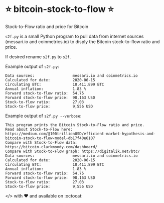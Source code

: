 # :star:  bitcoin-stock-to-flow  :star:
Stock-to-Flow ratio and price for Bitcoin

`s2f.py` is a small Python program to pull data from internet sources (messari.io and coinmetrics.io) to disply the Bitcoin stock-to-flow ratio and price. 

If desired rename `s2f.py` to `s2f`. 

Example output of `s2f.py`:

```
Data sources:                 messari.io and coinmetrics.io
Calculated for date:          2020-06-15
Circulating BTC:              18,411,899 BTC
Annual inflation:             1.83 %
Forward stock-to-flow ratio:  54.75
Forward stock-to-flow price:  98,163 USD
Stock-to-flow ratio:          27.03
Stock-to-flow price:          9,556 USD
```

Example output of `s2f.py --verbose`:

```
This program prints the Bitcoin Stock-to-Flow ratio and price.
Read about Stock-to-Flow here:    https://medium.com/@100trillionUSD/efficient-market-hypothesis-and-bitcoin-stock-to-flow-model-db17f40e6107
Compare with Stock-to-Flow data:  https://bitcoin.clarkmoody.com/dashboard/
Compare with Stock-to-Flow graph: https://digitalik.net/btc/
Data sources:                 messari.io and coinmetrics.io
Calculated for date:          2020-06-15
Circulating BTC:              18,411,899 BTC
Annual inflation:             1.83 %
Forward stock-to-flow ratio:  54.75
Forward stock-to-flow price:  98,163 USD
Stock-to-flow ratio:          27.03
Stock-to-flow price:          9,556 USD
```

</> with  :heart:  and available on :octocat:
